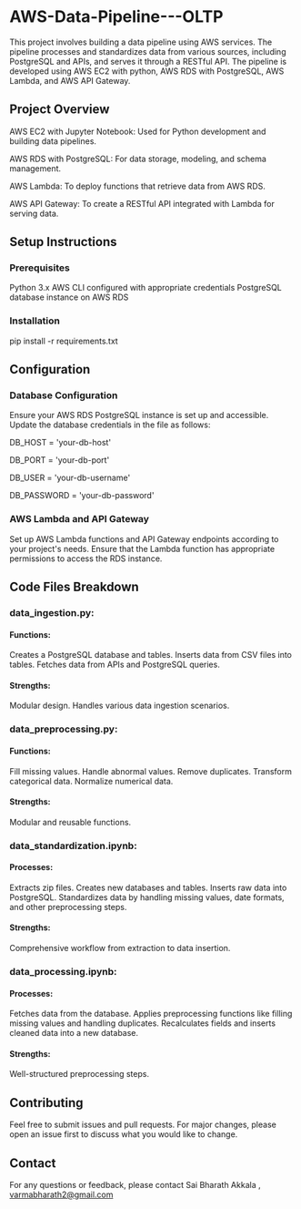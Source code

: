# AWS-Data-Pipeline---OLTP
This project involves building a data pipeline using AWS services. The pipeline processes and standardizes data from various sources, including PostgreSQL and APIs, and serves it through a RESTful API. The pipeline is developed using AWS EC2 with python, AWS RDS with PostgreSQL, AWS Lambda, and AWS API Gateway.

## Project Overview
AWS EC2 with Jupyter Notebook: Used for Python development and building data pipelines. 

AWS RDS with PostgreSQL: For data storage, modeling, and schema management.

AWS Lambda: To deploy functions that retrieve data from AWS RDS.

AWS API Gateway: To create a RESTful API integrated with Lambda for serving data.

## Setup Instructions
### Prerequisites
Python 3.x
AWS CLI configured with appropriate credentials
PostgreSQL database instance on AWS RDS

### Installation
pip install -r requirements.txt

## Configuration
### Database Configuration
Ensure your AWS RDS PostgreSQL instance is set up and accessible. Update the database credentials in the file as follows:

DB_HOST = 'your-db-host'

DB_PORT = 'your-db-port'

DB_USER = 'your-db-username'

DB_PASSWORD = 'your-db-password'

### AWS Lambda and API Gateway
Set up AWS Lambda functions and API Gateway endpoints according to your project's needs. Ensure that the Lambda function has appropriate permissions to access the RDS instance.

## Code Files Breakdown
### data_ingestion.py:

#### Functions:
Creates a PostgreSQL database and tables.
Inserts data from CSV files into tables.
Fetches data from APIs and PostgreSQL queries.
#### Strengths:
Modular design.
Handles various data ingestion scenarios.

### data_preprocessing.py:

#### Functions:
Fill missing values.
Handle abnormal values.
Remove duplicates.
Transform categorical data.
Normalize numerical data.
#### Strengths:
Modular and reusable functions.

### data_standardization.ipynb:

#### Processes:
Extracts zip files.
Creates new databases and tables.
Inserts raw data into PostgreSQL.
Standardizes data by handling missing values, date formats, and other preprocessing steps.
#### Strengths:
Comprehensive workflow from extraction to data insertion.

### data_processing.ipynb:

#### Processes:
Fetches data from the database.
Applies preprocessing functions like filling missing values and handling duplicates.
Recalculates fields and inserts cleaned data into a new database.
#### Strengths:
Well-structured preprocessing steps.

## Contributing
Feel free to submit issues and pull requests. For major changes, please open an issue first to discuss what you would like to change.

## Contact
For any questions or feedback, please contact Sai Bharath Akkala , varmabharath2@gmail.com
